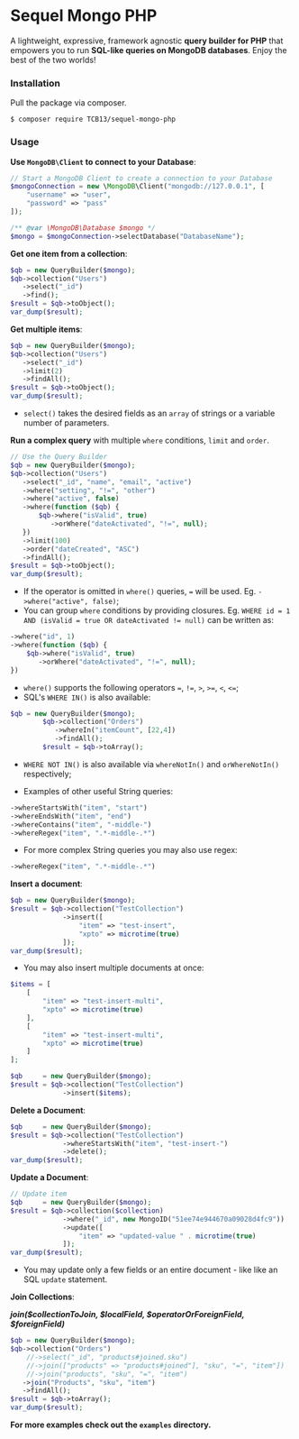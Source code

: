 # Sequel Mongo PHP

A lightweight, expressive, framework agnostic **query builder for PHP** that empowers you to run **SQL-like queries on MongoDB databases**. Enjoy the best of the two worlds!

### Installation

Pull the package via composer.
```shell
$ composer require TCB13/sequel-mongo-php
```

### Usage

**Use `MongoDB\Client` to connect to your Database**:

```php
// Start a MongoDB Client to create a connection to your Database
$mongoConnection = new \MongoDB\Client("mongodb://127.0.0.1", [
	"username" => "user",
	"password" => "pass"
]);

/** @var \MongoDB\Database $mongo */
$mongo = $mongoConnection->selectDatabase("DatabaseName");
```

**Get one item from a collection**:

```php
$qb = new QueryBuilder($mongo);
$qb->collection("Users")
   ->select("_id")
   ->find();
$result = $qb->toObject();
var_dump($result);
```

**Get multiple items**:

```php
$qb = new QueryBuilder($mongo);
$qb->collection("Users")
   ->select("_id")
   ->limit(2)
   ->findAll();
$result = $qb->toObject();
var_dump($result);
```

- `select()` takes the desired fields as an `array` of strings or a variable number of parameters.

**Run a complex query** with multiple `where` conditions, `limit` and `order`.
```php
// Use the Query Builder
$qb = new QueryBuilder($mongo);
$qb->collection("Users")
   ->select("_id", "name", "email", "active")
   ->where("setting", "!=", "other")
   ->where("active", false)
   ->where(function ($qb) {
	   $qb->where("isValid", true)
	      ->orWhere("dateActivated", "!=", null);
   })
   ->limit(100)
   ->order("dateCreated", "ASC")
   ->findAll();
$result = $qb->toObject();
var_dump($result);
```
- If the operator is omitted in `where()` queries, `=` will be used. Eg. `->where("active", false)`;
- You can group `where` conditions by providing closures. Eg. `WHERE id = 1 AND (isValid = true OR dateActivated != null)` can be written as: 
```php
->where("id", 1)
->where(function ($qb) {
    $qb->where("isValid", true)
       ->orWhere("dateActivated", "!=", null);
})
```
- `where()` supports the following operators `=`, `!=`, `>`, `>=`, `<`, `<=`;
- SQL's `WHERE IN()` is also available:
```php
$qb = new QueryBuilder($mongo);
		$qb->collection("Orders")
		   ->whereIn("itemCount", [22,4])
		   ->findAll();
		$result = $qb->toArray();
```
- `WHERE NOT IN()` is also available via `whereNotIn()` and `orWhereNotIn()` respectively;

- Examples of other useful String queries:
```php
->whereStartsWith("item", "start")
->whereEndsWith("item", "end")
->whereContains("item", "-middle-")
->whereRegex("item", ".*-middle-.*")
```
- For more complex String queries you may also use regex:
```php
->whereRegex("item", ".*-middle-.*")
```

**Insert a document**:
```php
$qb = new QueryBuilder($mongo);
$result = $qb->collection("TestCollection")
             ->insert([
	             "item" => "test-insert",
	             "xpto" => microtime(true)
             ]);
var_dump($result);
```
- You may also insert multiple documents at once:
```php
$items = [
	[
		"item" => "test-insert-multi",
		"xpto" => microtime(true)
	],
	[
		"item" => "test-insert-multi",
		"xpto" => microtime(true)
	]
];

$qb     = new QueryBuilder($mongo);
$result = $qb->collection("TestCollection")
             ->insert($items);
```

**Delete a Document**:
```php
$qb     = new QueryBuilder($mongo);
$result = $qb->collection("TestCollection")
             ->whereStartsWith("item", "test-insert-")
             ->delete();
var_dump($result);
```

**Update a Document**:
```php
// Update item
$qb     = new QueryBuilder($mongo);
$result = $qb->collection($collection)
             ->where("_id", new MongoID("51ee74e944670a09028d4fc9"))
             ->update([
	             "item" => "updated-value " . microtime(true)
             ]);
var_dump($result);
```
- You may update only a few fields or an entire document - like like an SQL `update` statement.

**Join Collections**:

_**join($collectionToJoin, $localField, $operatorOrForeignField, $foreignField)**_
```php
$qb = new QueryBuilder($mongo);
$qb->collection("Orders")
    //->select("_id", "products#joined.sku")
    //->join(["products" => "products#joined"], "sku", "=", "item"])
    //->join("products", "sku", "=", "item")
   ->join("Products", "sku", "item")
   ->findAll();
$result = $qb->toArray();
var_dump($result);
```

**For more examples check out the `examples` directory.**

